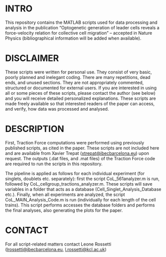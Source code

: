 # INTRO
This repository contains the MATLAB scripts used for data processing and analysis in the publication “Optogenetic generation of leader cells reveals a force-velocity relation for collective cell migration” – accepted in Nature Physics (bibliographical information will be added when available).

# DISCLAIMER
These scripts were written for personal use. They consist of very basic, poorly planned and inelegant coding. There are many repetitions, dead ends, and unused sections. They are not appropriately commented, structured or documented for external users. If you are interested in using all or some pieces of these scripts, please contact the author (see below) and you will receive detailed personalized explanations.
These scripts are made freely available so that interested readers of the paper can access, and verify, how data was processed and analysed.

# DESCRIPTION
First, Traction Force computations were performed using previously published scripts, as cited in the paper. These scripts are not included here and are available from Xavier Trepat ([xtrepat\@ibecbarcelona.eu](mailto:xtrepat@ibecbarcelona.eu?subject=Traction%20Force%20Microscopy%20Code)) upon request. The outputs (.dat files, and .mat files) of the Traction Force code are required to run the scripts in this repository.

The pipeline is applied as follows for each individual experiment (for singlets, doublets etc. separately): first the script CoL_561analyzer.m is run, followed by CoL_cellgroup_tractions_analyzer.m. These scripts will save variables in a folder that acts as a database (Cell_Singlet_Analysis_Database etc.). Finally, when all experiments are analyzed, the script CoL_MAIN_Analysis_Code.m is run (individually for each length of the cell trains). This script performs accesses the database folders and performs the final analyses, also generating the plots for the paper.

# CONTACT
For all script-related matters contact Leone Rossetti ([lrossetti\@ibecbarcelona.eu](mailto:lrossetti@ibecbarcelona.eu?subject=Rossetti%20et%20al%202014%20Scripts), [l.rossetti@kcl.ac.uk](mailto:l.rossetti@kcl.ac.uk?subject=Rossetti%20et%20al%202014%20Scripts))

